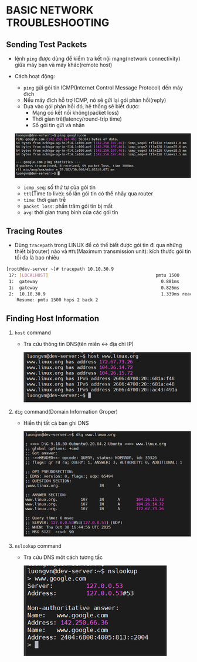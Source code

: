 # BASIC NETWORK TROUBLESHOOTING
## Sending Test Packets
- lệnh `ping` được dùng để kiểm tra kết nội mạng(network connectivity) giữa máy bạn và máy khác(remote host)
- Cách hoạt động:
  - `ping` gửi gói tin ICMP(Internet Control Message Protocol) đến máy đích
  - Nếu máy đích hỗ trợ ICMP, nó sẽ gửi lại gói phản hồi(reply)
  - Dựa vào gói phản hồi đó, hệ thống sẽ biết được:
    - Mạng có kết nối không(packet loss)
    - Thời gian trê(latency/round-trip time)
    - Số gói tin gửi và nhận

  ![alt text](../images/8_3_01.png)

  - `icmp_seq`: số thứ tự của gói tin
  - `ttl`(Time to live): số lần gói tin có thể nhảy qua router
  - `time`: thời gian trễ
  - `packet loss`: phần trăm gói tin bị mất
  - `avg`: thời gian trung bình của các gói tin

## Tracing Routes
- Dùng `tracepath` trong LINUX để có thể biết được gói tin đi qua những thiết bị(router) nào và `MTU`(Maximum transmission unit): kích thước gói tin tối đa là bao nhiêu

```bash
[root@dev-server ~]# tracepath 10.10.30.9
 1?: [LOCALHOST]                                         pmtu 1500
 1:  gateway                                               0.881ms
 1:  gateway                                               0.826ms
 2:  10.10.30.9                                            1.339ms reached
    Resume: pmtu 1500 hops 2 back 2
```

## Finding Host Information
1) `host` command
  
    - Tra cứu thông tin DNS(tên miền <-> địa chỉ IP)

      ![alt text](../images/8_3_02.png)

2) `dig` command(Domain Information Groper)
    - Hiển thị tất cả bản ghi DNS

      ![alt text](../images/8_3_03.png)

3) `nslookup` command
    - Tra cứu DNS một cách tương tấc

      ![alt text](../images/8_3_04.png)